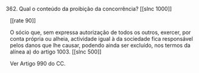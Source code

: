 362. Qual o conteúdo da proibição da concorrência?
[[slnc 1000]]

[[rate 90]]

O sócio que, sem expressa autorização de todos os outros, exercer, por conta própria ou alheia, actividade
igual à da sociedade fica responsável pelos danos que lhe causar, podendo ainda ser excluído, nos termos
da alínea a) do artigo 1003.
[[slnc 500]]

Ver Artigo 990 do CC.
